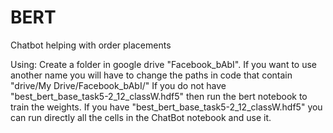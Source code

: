 # BERT
Chatbot helping with order placements

Using:
Create a folder in google drive "Facebook_bAbI". If you want to use another name you will have to change the paths in code that contain "drive/My Drive/Facebook_bAbI/"
If you do not have "best_bert_base_task5-2_12_classW.hdf5" then run the bert notebook to train the weights. 
If you have "best_bert_base_task5-2_12_classW.hdf5" you can run directly all the cells in the ChatBot notebook and use it.

